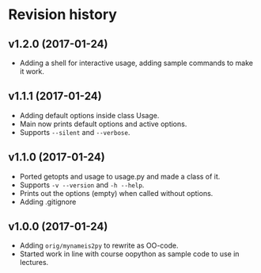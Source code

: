 Revision history
===================


v1.2.0 (2017-01-24)
-------------------

* Adding a shell for interactive usage, adding sample commands to make it work.


v1.1.1 (2017-01-24)
-------------------

* Adding default options inside class Usage.
* Main now prints default options and active options.
* Supports `--silent` and `--verbose`.


v1.1.0 (2017-01-24)
-------------------

* Ported getopts and usage to usage.py and made a class of it.
* Supports `-v --version` and `-h --help`.
* Prints out the options (empty) when called without options.
* Adding .gitignore


v1.0.0 (2017-01-24)
-------------------

* Adding `orig/mynameis2py` to rewrite as OO-code.
* Started work in line with course oopython as sample code to use in lectures.
